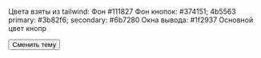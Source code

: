 Цвета взяты из tailwind:
Фон #111827
Фон кнопок: #374151; 4b5563
primary: #3b82f6;
secondary: #6b7280
Окна вывода: #1f2937
Основной цвет кнопр

<button id="theme-toggle" class="theme-toggle-btn">Сменить тему</button>
